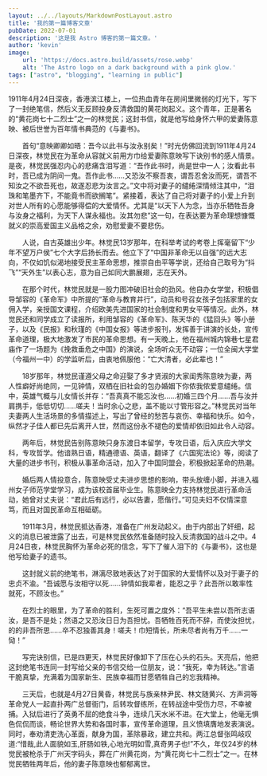 ```yaml
---
layout: ../../layouts/MarkdownPostLayout.astro
title: '我的第一篇博客文章'
pubDate: 2022-07-01
description: '这是我 Astro 博客的第一篇文章。'
author: 'kevin'
image:
    url: 'https://docs.astro.build/assets/rose.webp'
    alt: 'The Astro logo on a dark background with a pink glow.'
tags: ["astro", "blogging", "learning in public"]
---
```


1911年4月24日深夜，香港滨江楼上，一位热血青年在房间里微弱的灯光下，写下了一封绝笔信，然后义无反顾投身反清救国的黄花岗起义。这个青年，正是著名的“黄花岗七十二烈士”之一的林觉民；这封书信，就是他写给身怀六甲的爱妻陈意映、被后世誉为百年情书典范的《与妻书》。

　　首句“意映卿卿如晤：吾今以此书与汝永别矣！”时光仿佛回流到1911年4月24日深夜，林觉民在为革命从容就义前用方巾给爱妻陈意映写下诀别书的感人情景。是夜，林觉民强忍内心的悲痛含泪写道：“吾作此书时，尚是世中一人；汝看此书时，吾已成为阴间一鬼。吾作此书……又恐汝不察吾衷，谓吾忍舍汝而死，谓吾不知汝之不欲吾死也，故遂忍悲为汝言之。”文中将对妻子的缱绻深情倾注其中，“泪珠和笔墨齐下，不能竟书而欲搁笔”。紧接着，表达了自己将对妻子的小爱上升到对世人所有的心愿能够得偿的大爱情怀。尤其是“以天下人为念，当亦乐牺牲吾身与汝身之福利，为天下人谋永福也。汝其勿悲”这一句，在表达要为革命理想慷慨就义的崇高爱国主义品格之余，劝慰爱妻不要悲伤。

　　人说，自古英雄出少年。林觉民13岁那年，在科举考试的考卷上挥毫留下“少年不望万户侯”七个大字后扬长而去。他立下了“中国非革命无以自强”的远大志向，不仅如饥似渴地接受民主革命思想，推崇自由平等学说，还给自己取号为“抖飞”“天外生”以表心志，意为自己如同大鹏展翅，志在天外。

　　在那个时代，林觉民就是一股力图冲破旧社会的劲风。他自办女学堂，积极倡导邹容的《革命军》中所提的“革命与教育并行”，动员和号召女孩子包括家里的女佣入学，亲授国文课程，介绍欧美先进国家的社会制度和男女平等情况。此外，林觉民还和同学成立了读报所，利用邹容的《革命军》、陈天华的《猛回头》等小册子，以及《民报》和秋瑾的《中国女报》等进步报刊，发挥善于讲演的长处，宣传革命道理，极大地激发了市民的革命思想。有一天晚上，他在福州城内锦巷七星君庙作了一场题为《挽救垂危之中国》的演说，全场听众无不动容；一位全闽大学堂（今福州一中）的学监听后，由衷地佩服他：“亡大清者，必此辈也！”

　　18岁那年，林觉民谨遵父母之命迎娶了多才贤淑的大家闺秀陈意映为妻，两人性癖好尚绝同，一见钟情，双栖在旧社会的包办婚姻下你侬我侬爱意缱绻。信中，英雄气概与儿女情长并存：“吾真真不能忘汝也……初婚三四个月……吾与汝并肩携手，低低切切……嗟夫！当时余心之悲，盖不能以寸管形容之。”林觉民对当年夫妻两人生活场景的多情描述上，写出了曾经的愁苦与哀伤、幸福和快乐。如今，纵然才子佳人都已先后离开人世，然而这份永不褪色的爱情却依旧如此令人动容。

　　两年后，林觉民告别陈意映只身东渡日本留学，专攻日语，后入庆应大学文科，专攻哲学。他谙熟日语，精通德语、英语，翻译了《六国宪法论》等，阅读了大量的进步书刊，积极从事革命活动，加入了中国同盟会，积极掀起革命的热潮。

　　婚后两人情投意合，陈意映受丈夫进步思想的影响，带头放缠小脚，并进入福州女子师范学堂学习，成为该校首届毕业生。陈意映全力支持林觉民进行革命活动，她曾对丈夫说：“君此后有远行，必以告妻，愿偕行。”可见夫妇不仅情深意笃，而且对国民革命互相砥砺。

　　1911年3月，林觉民抵达香港，准备在广州发动起义。由于内部出了奸细，起义的消息已被泄露了出去，可是林觉民依然准备随时投入反清救国的战斗之中。4月24日夜，林觉民胸怀为革命必死的信念，写下了催人泪下的《与妻书》，这也是他写给妻子的遗书。

　　这封就义前的绝笔书，淋漓尽致地表达了对于国家的大爱情怀以及对于妻子的忠贞不渝。“吾诚愿与汝相守以死……钟情如我辈者，能忍之乎？此吾所以敢率性就死，不顾汝也。”

　　在烈士的眼里，为了革命的胜利，生死可置之度外：“吾平生未尝以吾所志语汝，是吾不是处；然语之又恐汝日日为吾担忧。吾牺牲百死而不辞，而使汝担忧，的的非吾所思……卒不忍独善其身！嗟夫！巾短情长，所未尽者尚有万千……一恸！”

　　写完诀别信，已是四更天，林觉民好像卸下了压在心头的石头。天亮后，他把这封绝笔书连同一封写给父亲的书信交给一位朋友，说：“我死，幸为转达。”言语干脆真挚，充满着为国家新生、民族幸福而甘愿牺牲自己的忘我精神。

　　三天后，也就是4月27日黄昏，林觉民与族亲林尹民、林文随黄兴、方声洞等革命党人一起直扑两广总督衙门，后转攻督练所，在转战途中受伤力尽，不幸被捕。入狱后进行了英勇不屈的绝食斗争，连续几天水米不进。在大堂上，他毫无惧色侃侃而谈，畅论世界大势和各国时事，宣传革命道理，且义愤填膺地发表演说。同时，奉劝清吏洗心革面，献身为国，革除暴政，建立共和。两江总督张鸣岐叹道:“惜哉,此人面貌如玉,肝肠如铁,心地光明如雪,真奇男子也!”不久，年仅24岁的林觉民被枪杀于广州天字码头，葬在广州黄花岗，为“黄花岗七十二烈士”之一。在林觉民牺牲两年后，他的妻子陈意映也郁郁离世。